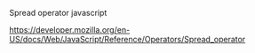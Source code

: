 Spread operator javascript

https://developer.mozilla.org/en-US/docs/Web/JavaScript/Reference/Operators/Spread_operator
